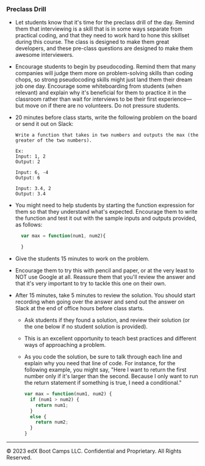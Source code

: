 ### Preclass Drill

* Let students know that it's time for the preclass drill of the day. Remind them that interviewing is a skill that is in some ways separate from practical coding, and that they need to work hard to hone this skillset during this course. The class is designed to make them great developers, and these pre-class questions are designed to make them awesome interviewers.

* Encourage students to begin by pseudocoding. Remind them that many companies will judge them more on problem-solving skills than coding chops, so strong pseudocoding skills might just land them their dream job one day. Encourage some whiteboarding from students (when relevant) and explain why it's beneficial for them to practice it in the classroom rather than wait for interviews to be their first experience&mdash;but move on if there are no volunteers. Do not pressure students.

* 20 minutes before class starts, write the following problem on the board or send it out on Slack:

  ```
  Write a function that takes in two numbers and outputs the max (the greater of the two numbers).

  Ex: 
  Input: 1, 2
  Output: 2

  Input: 6, -4
  Output: 6

  Input: 3.4, 2
  Output: 3.4

  ``` 

* You might need to help students by starting the function expression for them so that they understand what's expected. Encourage them to write the function and test it out with the sample inputs and outputs provided, as follows: 

  ```js
    var max = function(num1, num2){

    }
  ```

* Give the students 15 minutes to work on the problem. 

* Encourage them to try this with pencil and paper, or at the very least to NOT use Google at all. Reassure them that you'll review the answer and that it's very important to try to tackle this one on their own.

* After 15 minutes, take 5 minutes to review the solution. You should start recording when going over the answer and send out the answer on Slack at the end of office hours before class starts.

  * Ask students if they found a solution, and review their solution (or the one below if no student solution is provided). 
  
  * This is an excellent opportunity to teach best practices and different ways of approaching a problem. 
  
  * As you code the solution, be sure to talk through each line and explain why you need that line of code. For instance, for the following example, you might say, "Here I want to return the first number only if it's larger than the second. Because I only want to run the return statement if something is true, I need a conditional."

    ```js
    var max = function(num1, num2) {
      if (num1 > num2) {
        return num1;
      }
      else {
        return num2;
      }
    }
    ```

---

© 2023 edX Boot Camps LLC. Confidential and Proprietary. All Rights Reserved.
